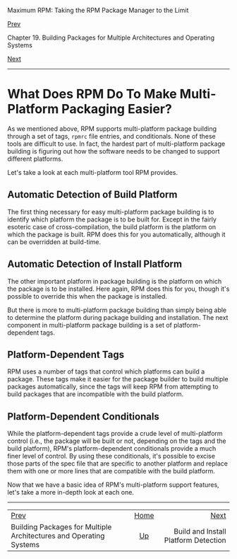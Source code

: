<div class="NAVHEADER">

Maximum RPM: Taking the RPM Package Manager to the Limit

</div>

[Prev](ch-rpm-multi.html)

Chapter 19. Building Packages for Multiple Architectures and Operating
Systems

[Next](s1-rpm-multi-build-install-detection.html)

-----

<div class="sect1">

# <span id="s1-rpm-multi-multi-platform-easier">What Does RPM Do To Make Multi-Platform Packaging Easier?</span>

As we mentioned above, RPM supports multi-platform package building
through a set of tags, `rpmrc` file entries, and conditionals. None of
these tools are difficult to use. In fact, the hardest part of
multi-platform package building is figuring out how the software needs
to be changed to support different platforms.

Let's take a look at each multi-platform tool RPM provides.

<div class="sect2">

## <span id="s2-rpm-multi-auto-detection-build">Automatic Detection of Build Platform</span>

The first thing necessary for easy multi-platform package building is to
identify which platform the package is to be built for. Except in the
fairly esoteric case of cross-compilation, the build platform is the
platform on which the package is built. RPM does this for you
automatically, although it can be overridden at build-time.

</div>

<div class="sect2">

## <span id="s2-rpm-multi-auto-detection-install">Automatic Detection of Install Platform</span>

The other important platform in package building is the platform on
which the package is to be installed. Here again, RPM does this for you,
though it's possible to override this when the package is installed.

But there is more to multi-platform package building than simply being
able to determine the platform during package building and installation.
The next component in multi-platform package building is a set of
platform-dependent tags.

</div>

<div class="sect2">

## <span id="s2-rpm-multi-platform-tags">Platform-Dependent Tags</span>

RPM uses a number of tags that control which platforms can build a
package. These tags make it easier for the package builder to build
multiple packages automatically, since the tags will keep RPM from
attempting to build packages that are incompatible with the build
platform.

</div>

<div class="sect2">

## <span id="s2-rpm-multi-platform-conditionals">Platform-Dependent Conditionals</span>

While the platform-dependent tags provide a crude level of
multi-platform control (i.e., the package will be built or not,
depending on the tags and the build platform), RPM's platform-dependent
conditionals provide a much finer level of control. By using these
conditionals, it's possible to excise those parts of the spec file that
are specific to another platform and replace them with one or more lines
that are compatible with the build platform.

Now that we have a basic idea of RPM's multi-platform support features,
let's take a more in-depth look at each one.

</div>

</div>

<div class="NAVFOOTER">

-----

|                                                                    |                         |                                                   |
| :----------------------------------------------------------------- | :---------------------: | ------------------------------------------------: |
| [Prev](ch-rpm-multi.html)                                          |   [Home](index.html)    | [Next](s1-rpm-multi-build-install-detection.html) |
| Building Packages for Multiple Architectures and Operating Systems | [Up](ch-rpm-multi.html) |              Build and Install Platform Detection |

</div>
